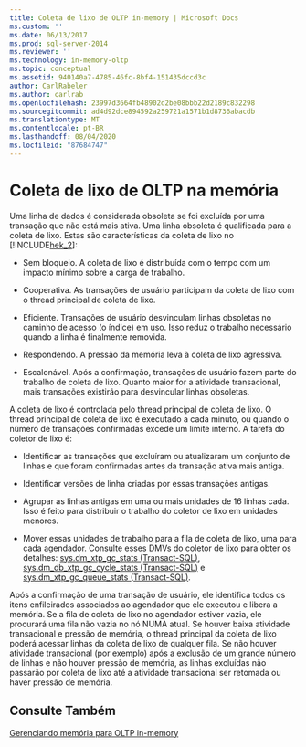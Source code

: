 ```yaml
---
title: Coleta de lixo de OLTP in-memory | Microsoft Docs
ms.custom: ''
ms.date: 06/13/2017
ms.prod: sql-server-2014
ms.reviewer: ''
ms.technology: in-memory-oltp
ms.topic: conceptual
ms.assetid: 940140a7-4785-46fc-8bf4-151435dccd3c
author: CarlRabeler
ms.author: carlrab
ms.openlocfilehash: 23997d3664fb48902d2be08bbb22d2189c832298
ms.sourcegitcommit: ad4d92dce894592a259721a1571b1d8736abacdb
ms.translationtype: MT
ms.contentlocale: pt-BR
ms.lasthandoff: 08/04/2020
ms.locfileid: "87684747"
---
```

# <a name="in-memory-oltp-garbage-collection"></a>Coleta de lixo de OLTP na memória
  Uma linha de dados é considerada obsoleta se foi excluída por uma transação que não está mais ativa. Uma linha obsoleta é qualificada para a coleta de lixo. Estas são características da coleta de lixo no [!INCLUDE[hek_2](../../includes/hek-2-md.md)]:  
  
-   Sem bloqueio. A coleta de lixo é distribuída com o tempo com um impacto mínimo sobre a carga de trabalho.  
  
-   Cooperativa. As transações de usuário participam da coleta de lixo com o thread principal de coleta de lixo.  
  
-   Eficiente. Transações de usuário desvinculam linhas obsoletas no caminho de acesso (o índice) em uso. Isso reduz o trabalho necessário quando a linha é finalmente removida.  
  
-   Respondendo. A pressão da memória leva à coleta de lixo agressiva.  
  
-   Escalonável. Após a confirmação, transações de usuário fazem parte do trabalho de coleta de lixo. Quanto maior for a atividade transacional, mais transações existirão para desvincular linhas obsoletas.  
  
 A coleta de lixo é controlada pelo thread principal de coleta de lixo. O thread principal de coleta de lixo é executado a cada minuto, ou quando o número de transações confirmadas excede um limite interno. A tarefa do coletor de lixo é:  
  
-   Identificar as transações que excluíram ou atualizaram um conjunto de linhas e que foram confirmadas antes da transação ativa mais antiga.  
  
-   Identificar versões de linha criadas por essas transações antigas.  
  
-   Agrupar as linhas antigas em uma ou mais unidades de 16 linhas cada. Isso é feito para distribuir o trabalho do coletor de lixo em unidades menores.  
  
-   Mover essas unidades de trabalho para a fila de coleta de lixo, uma para cada agendador. Consulte esses DMVs do coletor de lixo para obter os detalhes: [sys.dm_xtp_gc_stats &#40;Transact-SQL&#41;](/sql/relational-databases/system-dynamic-management-views/sys-dm-xtp-gc-stats-transact-sql), [sys.dm_db_xtp_gc_cycle_stats &#40;Transact-SQL&#41;](/sql/relational-databases/system-dynamic-management-views/sys-dm-db-xtp-gc-cycle-stats-transact-sql) e [sys.dm_xtp_gc_queue_stats &#40;Transact-SQL&#41;](/sql/relational-databases/system-dynamic-management-views/sys-dm-xtp-gc-queue-stats-transact-sql).  
  
 Após a confirmação de uma transação de usuário, ele identifica todos os itens enfileirados associados ao agendador que ele executou e libera a memória. Se a fila de coleta de lixo no agendador estiver vazia, ele procurará uma fila não vazia no nó NUMA atual. Se houver baixa atividade transacional e pressão de memória, o thread principal da coleta de lixo poderá acessar linhas da coleta de lixo de qualquer fila. Se não houver atividade transacional (por exemplo) após a exclusão de um grande número de linhas e não houver pressão de memória, as linhas excluídas não passarão por coleta de lixo até a atividade transacional ser retomada ou haver pressão de memória.  
  
## <a name="see-also"></a>Consulte Também  
 [Gerenciando memória para OLTP in-memory](../../database-engine/managing-memory-for-in-memory-oltp.md)  
  
  
